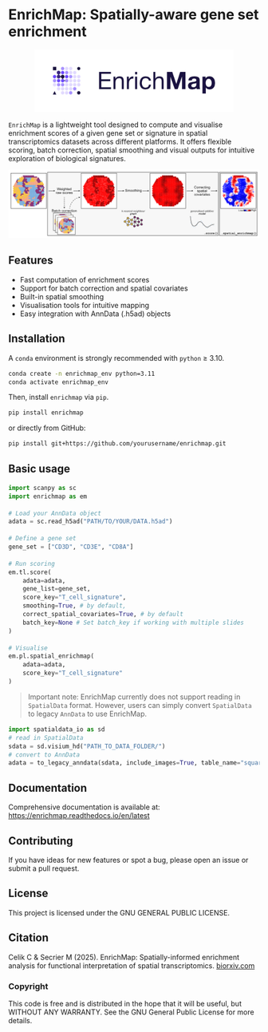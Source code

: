 # EnrichMap: Spatially-aware gene set enrichment

<p align="center">
  <img src="img/enrichmap_logo.jpg" alt="EnrichMap" width="400" />
</p>

`EnrichMap` is a lightweight tool designed to compute and visualise enrichment scores of a given gene set or signature in spatial transcriptomics datasets across different platforms. It offers flexible scoring, batch correction, spatial smoothing and visual outputs for intuitive exploration of biological signatures.

<img src="img/enrichmap_workflow.jpg" alt="EnrichMap workflow" style="width: auto; height: auto;">

## Features

- Fast computation of enrichment scores
- Support for batch correction and spatial covariates
- Built-in spatial smoothing
- Visualisation tools for intuitive mapping
- Easy integration with AnnData (.h5ad) objects

## Installation

A `conda` environment is strongly recommended with `python` ≥ 3.10.

```bash
conda create -n enrichmap_env python=3.11
conda activate enrichmap_env
```

Then, install `enrichmap` via `pip`.

```bash
pip install enrichmap
```

or directly from GitHub:

```bash
pip install git+https://github.com/yourusername/enrichmap.git
```

## Basic usage

```python
import scanpy as sc
import enrichmap as em

# Load your AnnData object
adata = sc.read_h5ad("PATH/TO/YOUR/DATA.h5ad")

# Define a gene set
gene_set = ["CD3D", "CD3E", "CD8A"]

# Run scoring
em.tl.score(
    adata=adata,
    gene_list=gene_set,
    score_key="T_cell_signature",
    smoothing=True, # by default,
    correct_spatial_covariates=True, # by default
    batch_key=None # Set batch_key if working with multiple slides
)

# Visualise
em.pl.spatial_enrichmap(
    adata=adata,
    score_key="T_cell_signature"
)
```

> Important note: EnrichMap currently does not support reading in `SpatialData` format. However, users can simply convert `SpatialData`  to legacy `AnnData` to use EnrichMap.
```python
import spatialdata_io as sd
# read in SpatialData
sdata = sd.visium_hd("PATH_TO_DATA_FOLDER/")
# convert to AnnData
adata = to_legacy_anndata(sdata, include_images=True, table_name="square_008um", coordinate_system="downscaled_hires")
```

## Documentation

Comprehensive documentation is available at:
https://enrichmap.readthedocs.io/en/latest

## Contributing

If you have ideas for new features or spot a bug, please open an issue or submit a pull request.

## License

This project is licensed under the GNU GENERAL PUBLIC LICENSE.

## Citation

Celik C & Secrier M (2025). EnrichMap: Spatially-informed enrichment analysis for functional interpretation of spatial transcriptomics. [biorxiv.com]()

### Copyright

This code is free and is distributed in the hope that it will be useful, but WITHOUT ANY WARRANTY. See the GNU General Public License for more details.